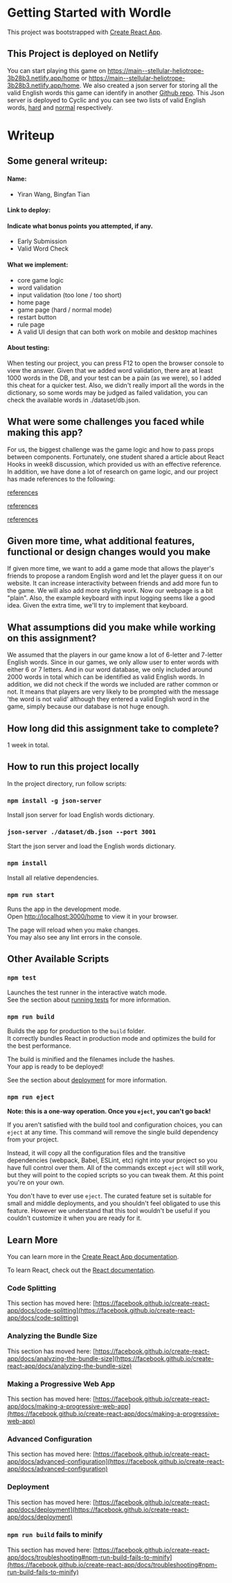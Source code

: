 # Getting Started with Wordle

This project was bootstrapped with [Create React App](https://github.com/facebook/create-react-app).

## This Project is deployed on Netlify

You can start playing this game on https://main--stellular-heliotrope-3b28b3.netlify.app/home or https://main--stellular-heliotrope-3b28b3.netlify.app/home. We also 
created a json server for storing all the valid English words this game can identify in another [Github repo](https://github.com/Yiranluc/Json-Server). This Json server is deployed to Cyclic and you can see two
lists of valid English words, [hard](https://upset-gold-stockings.cyclic.app/hard) and [normal](https://upset-gold-stockings.cyclic.app/normal) respectively.

# Writeup
## Some general writeup:
#### Name:
 - Yiran Wang, Bingfan Tian
#### Link to deploy:

#### Indicate what bonus points you attempted, if any.
 - Early Submission
 - Valid Word Check

#### What we implement:
 - core game logic
 - word validation
 - input validation (too lone / too short)
 - home page
 - game page (hard / normal mode)
 - restart button
 - rule page
 - A valid UI design that can both work on mobile and desktop machines
 
#### About testing:
When testing our project, you can press F12 to open the browser console to view the answer. Given that we added word validation, there are at least 1000 words in the DB, and your test can be a pain (as we were), so I added this cheat for a quicker test. Also, we didn't really import all the words in the dictionary, so some words may be judged as failed validation, you can check the available words in ./dataset/db.json.


## What were some challenges you faced while making this app?
For us, the biggest challenge was the game logic and how to pass props between components. Fortunately, one student shared a article about React Hooks in week8 discussion, which provided us with an effective reference. In addition, we have done a lot of research on game logic, and our project has made references to the following:

[references](https://kennethscoggins.medium.com/how-to-build-wordle-using-reactjs-and-about-200-lines-of-sloppy-code-3da3ef47013f)

[references](https://www.youtube.com/watch?v=s-1vuA92RJY)

[references](https://www.reactnativeschool.com/build-a-wordle-clone-with-react-native)

## Given more time, what additional features, functional or design changes would you make

If given more time, we want to add a game mode that allows the player's friends to propose a random English word and let the player guess it on our website. It can increase interactivity between friends and add more fun to the game. We will also add more styling work. Now our webpage is a bit "plain". Also, the example keyboard with input logging seems like a good idea. Given the extra time, we'll try to implement that keyboard.


## What assumptions did you make while working on this assignment?

We assumed that the players in our game know a lot of 6-letter and 7-letter English words. Since in our games, we only allow user to enter words with either 6 or 7 letters. And in our word database, we only included around 2000 words in total which can be identified as valid English words. In addition, we did not check if the words we included are rather common or not. It means that players are very likely to be prompted with the message 'the word is not valid' although they entered a valid English word in the game, simply because our database is not huge enough.

## How long did this assignment take to complete?

1 week in total.


## How to run this project locally

In the project directory, run follow scripts:

### `npm install -g json-server`
Install json server for load English words dictionary.

### `json-server ./dataset/db.json --port 3001`
Start the json server and load the English words dictionary.

### `npm install`
Install all relative dependencies.

### `npm run start`

Runs the app in the development mode.\
Open [http://localhost:3000/home](http://localhost:3000/home) to view it in your browser.

The page will reload when you make changes.\
You may also see any lint errors in the console.

## Other Available Scripts

### `npm test`

Launches the test runner in the interactive watch mode.\
See the section about [running tests](https://facebook.github.io/create-react-app/docs/running-tests) for more information.

### `npm run build`

Builds the app for production to the `build` folder.\
It correctly bundles React in production mode and optimizes the build for the best performance.

The build is minified and the filenames include the hashes.\
Your app is ready to be deployed!

See the section about [deployment](https://facebook.github.io/create-react-app/docs/deployment) for more information.

### `npm run eject`

**Note: this is a one-way operation. Once you `eject`, you can't go back!**

If you aren't satisfied with the build tool and configuration choices, you can `eject` at any time. This command will remove the single build dependency from your project.

Instead, it will copy all the configuration files and the transitive dependencies (webpack, Babel, ESLint, etc) right into your project so you have full control over them. All of the commands except `eject` will still work, but they will point to the copied scripts so you can tweak them. At this point you're on your own.

You don't have to ever use `eject`. The curated feature set is suitable for small and middle deployments, and you shouldn't feel obligated to use this feature. However we understand that this tool wouldn't be useful if you couldn't customize it when you are ready for it.

## Learn More

You can learn more in the [Create React App documentation](https://facebook.github.io/create-react-app/docs/getting-started).

To learn React, check out the [React documentation](https://reactjs.org/).

### Code Splitting

This section has moved here: [https://facebook.github.io/create-react-app/docs/code-splitting](https://facebook.github.io/create-react-app/docs/code-splitting)

### Analyzing the Bundle Size

This section has moved here: [https://facebook.github.io/create-react-app/docs/analyzing-the-bundle-size](https://facebook.github.io/create-react-app/docs/analyzing-the-bundle-size)

### Making a Progressive Web App

This section has moved here: [https://facebook.github.io/create-react-app/docs/making-a-progressive-web-app](https://facebook.github.io/create-react-app/docs/making-a-progressive-web-app)

### Advanced Configuration

This section has moved here: [https://facebook.github.io/create-react-app/docs/advanced-configuration](https://facebook.github.io/create-react-app/docs/advanced-configuration)

### Deployment

This section has moved here: [https://facebook.github.io/create-react-app/docs/deployment](https://facebook.github.io/create-react-app/docs/deployment)

### `npm run build` fails to minify

This section has moved here: [https://facebook.github.io/create-react-app/docs/troubleshooting#npm-run-build-fails-to-minify](https://facebook.github.io/create-react-app/docs/troubleshooting#npm-run-build-fails-to-minify)
